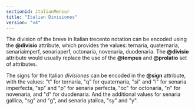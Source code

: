 ```yaml
---
sectionid: italianMensur
title: "Italian Divisiones"
version: "v4"
---
```


The division of the breve in Italian trecento notation can be encoded using the **@divisio** attribute, which provides the values: ternaria, quaternaria, senariaimperf, senariaperf, octonaria, novenaria, duodenaria. The **@divisio** attribute would usually replace the use of the **@tempus** and **@prolatio** set of attributes.

<!-- Later on (when approved in the schema) add the bracketed-and-percentage-expression: include desc atts="att.mensural.shared/divisio" -->

The signs for the Italian *divisiones* can be encoded in the **@sign** attribute, with the values: "t" for ternaria, "q" for quaternaria, "si" and "i" for senaria imperfecta, "sp" and "p" for senaria perfecta, "oc" for octonaria, "n" for novenaria, and "d" for duodenaria. And the additional values for senaria gallica, "sg" and "g", and senaria ytalica, "sy" and "y".
